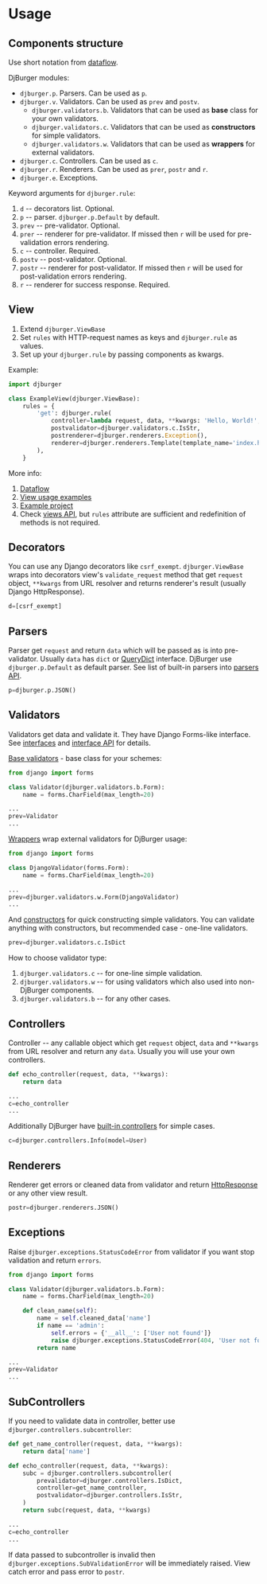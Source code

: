 # Usage

## Components structure

Use short notation from [dataflow](philosophy.html#dataflow).

DjBurger modules:

+ `djburger.p`. Parsers. Can be used as `p`.
+ `djburger.v`. Validators. Can be used as `prev` and `postv`.
  + `djburger.validators.b`. Validators that can be used as **base** class for your own validators.
  + `djburger.validators.c`. Validators that can be used as **constructors** for simple validators.
  + `djburger.validators.w`. Validators that can be used as **wrappers** for external validators.
+ `djburger.c`. Controllers. Can be used as `c`.
+ `djburger.r`. Renderers. Can be used as `prer`, `postr` and `r`.
+ `djburger.e`. Exceptions.

Keyword arguments for `djburger.rule`:

1. `d` -- decorators list. Optional.
1. `p` -- parser. `djburger.p.Default` by default.
1. `prev` -- pre-validator. Optional.
1. `prer` -- renderer for pre-validator. If missed then `r` will be used for pre-validation errors rendering.
1. `c` -- controller. Required.
1. `postv` -- post-validator. Optional.
1. `postr` -- renderer for post-validator. If missed then `r` will be used for post-validation errors rendering.
1. `r` -- renderer for success response. Required.


## View

1. Extend `djburger.ViewBase`
1. Set `rules` with HTTP-request names as keys and `djburger.rule` as values.
1. Set up your `djburger.rule` by passing components as kwargs.

Example:

```python
import djburger

class ExampleView(djburger.ViewBase):
    rules = {
        'get': djburger.rule(
            controller=lambda request, data, **kwargs: 'Hello, World!',
            postvalidator=djburger.validators.c.IsStr,
            postrenderer=djburger.renderers.Exception(),
            renderer=djburger.renderers.Template(template_name='index.html'),
        ),
    }
```

More info:

1. [Dataflow](philosophy.html#dataflow)
1. [View usage examples](examples.html#view)
1. [Example project](https://github.com/orsinium/djburger/tree/master/example)
1. Сheck [views API](views.html), but `rules` attribute are sufficient and redefinition of methods is not required.


## Decorators

You can use any Django decorators like `csrf_exempt`. `djburger.ViewBase` wraps into decorators view's `validate_request` method that get `request` object, `**kwargs` from URL resolver and returns renderer's result (usually Django HttpResponse).

```python
d=[csrf_exempt]
```


## Parsers

Parser get `request` and return `data` which will be passed as is into pre-validator. Usually `data` has `dict` or [QueryDict](https://docs.djangoproject.com/en/2.0/ref/request-response/#django.http.QueryDict) interface. DjBurger use `djburger.p.Default` as default parser. See list of built-in parsers into [parsers API](parsers.html).

```python
p=djburger.p.JSON()
```


## Validators

Validators get data and validate it. They have Django Forms-like interface. See [interfaces](interfaces.html) and [interface API](validators.html#djburger.validators.bases.IValidator) for details.

[Base validators](validators.html#module-djburger.validators.bases) - base class for your schemes:

```python
from django import forms

class Validator(djburger.validators.b.Form):
    name = forms.CharField(max_length=20)

...
prev=Validator
...
```

[Wrappers](validators.html#module-djburger.validators.wrappers) wrap external validators for DjBurger usage:

```python
from django import forms

class DjangoValidator(forms.Form):
    name = forms.CharField(max_length=20)

...
prev=djburger.validators.w.Form(DjangoValidator)
...
```

And [constructors](validators.html#module-djburger.validators.constructors) for quick constructing simple validators. You can validate anything with constructors, but recommended case - one-line validators.


```python
prev=djburger.validators.c.IsDict
```


How to choose validator type:

1. `djburger.validators.c` -- for one-line simple validation.
1. `djburger.validators.w` -- for using validators which also used into non-DjBurger components.
1. `djburger.validators.b` -- for any other cases.


## Controllers

Controller -- any callable object which get `request` object, `data` and `**kwargs` from URL resolver and return any `data`. Usually you will use your own controllers.

```python
def echo_controller(request, data, **kwargs):
    return data

...
c=echo_controller
...
```

Additionally DjBurger have [built-in controllers](controllers.html) for simple cases.

```python
c=djburger.controllers.Info(model=User)
```


## Renderers

Renderer get errors or cleaned data from validator and return [HttpResponse](https://docs.djangoproject.com/en/2.0/ref/request-response/#httpresponse-objects) or any other view result.

```python
postr=djburger.renderers.JSON()
```


## Exceptions

Raise `djburger.exceptions.StatusCodeError` from validator if you want stop validation and return `errors`.

```python
from django import forms

class Validator(djburger.validators.b.Form):
    name = forms.CharField(max_length=20)

    def clean_name(self):
        name = self.cleaned_data['name']
        if name == 'admin':
            self.errors = {'__all__': ['User not found']}
            raise djburger.exceptions.StatusCodeError(404, 'User not found')
        return name

...
prev=Validator
...
```


## SubControllers

If you need to validate data in controller, better use `djburger.controllers.subcontroller`:

```python
def get_name_controller(request, data, **kwargs):
    return data['name']

def echo_controller(request, data, **kwargs):
    subc = djburger.controllers.subcontroller(
        prevalidator=djburger.controllers.IsDict,
        controller=get_name_controller,
        postvalidator=djburger.controllers.IsStr,
    )
    return subc(request, data, **kwargs)

...
c=echo_controller
...
```

If data passed to subcontroller is invalid then `djburger.exceptions.SubValidationError` will be immediately raised. View catch error and pass error to `postr`.
